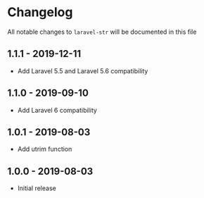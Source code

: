 # Changelog

All notable changes to `laravel-str` will be documented in this file

## 1.1.1 - 2019-12-11

- Add Laravel 5.5 and Laravel 5.6 compatibility

## 1.1.0 - 2019-09-10

- Add Laravel 6 compatibility

## 1.0.1 - 2019-08-03

- Add utrim function

## 1.0.0 - 2019-08-03

- Initial release
